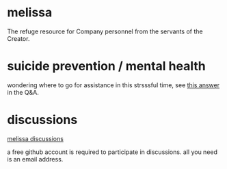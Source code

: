 # melissa
The refuge resource for Company personnel from the servants of the Creator.

# suicide prevention / mental health
wondering where to go for assistance in this strsssful time, see [this answer](https://github.com/purplevault/melissa/discussions/2) in the Q&A.

# discussions
[melissa discussions](https://github.com/purplevault/melissa/discussions)

a free github account is required to participate in discussions.  all you need is an email address.

